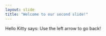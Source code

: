 ```yaml
---
layout: slide
title: "Welcome to our second slide!"
---
```

Hello Kitty says: 
Use the left arrow to go back!
